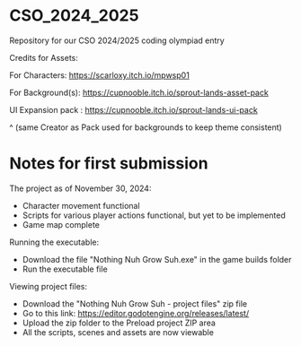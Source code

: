 # CSO_2024_2025
Repository for our CSO 2024/2025 coding olympiad entry


Credits for Assets:

For Characters:
https://scarloxy.itch.io/mpwsp01

For Background(s):
https://cupnooble.itch.io/sprout-lands-asset-pack

UI Expansion pack : 
https://cupnooble.itch.io/sprout-lands-ui-pack

^ (same Creator as Pack used for backgrounds to keep theme consistent)

# Notes for first submission

The project as of November 30, 2024:
- Character movement functional
- Scripts for various player actions functional, but yet to be implemented
- Game map complete

Running the executable:
- Download the file "Nothing Nuh Grow Suh.exe" in the game builds folder 
- Run the executable file

Viewing project files:
- Download the "Nothing Nuh Grow Suh - project files" zip file 
- Go to this link: https://editor.godotengine.org/releases/latest/
- Upload the zip folder to the Preload project ZIP area
- All the scripts, scenes and assets are now viewable
